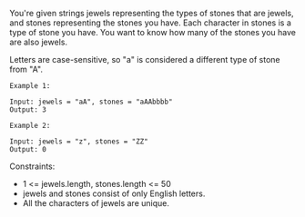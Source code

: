 You're given strings jewels representing the types of stones that are jewels, and stones representing the stones you
have. Each character in stones is a type of stone you have. You want to know how many of the stones you have are also
jewels.

Letters are case-sensitive, so "a" is considered a different type of stone from "A".

```
Example 1:

Input: jewels = "aA", stones = "aAAbbbb"
Output: 3
```

```
Example 2:

Input: jewels = "z", stones = "ZZ"
Output: 0
```

Constraints:

- 1 <= jewels.length, stones.length <= 50
- jewels and stones consist of only English letters.
- All the characters of jewels are unique.